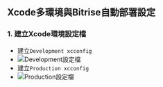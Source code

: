 ## Xcode多環境與Bitrise自動部署設定

### 1. 建立Xcode環境設定檔

* 建立`Development xcconfig`
* ![Development設定檔](./images/fig.1)
* 建立`Production xcconfig`
* ![Production設定檔](./images/fig.2)

